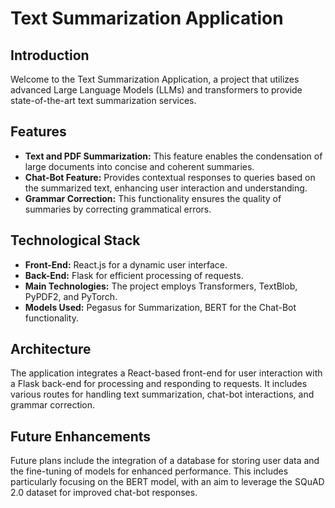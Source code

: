 # Text Summarization Application

## Introduction
Welcome to the Text Summarization Application, a project that utilizes advanced Large Language Models (LLMs) and transformers to provide state-of-the-art text summarization services.

## Features
- **Text and PDF Summarization:** This feature enables the condensation of large documents into concise and coherent summaries.
- **Chat-Bot Feature:** Provides contextual responses to queries based on the summarized text, enhancing user interaction and understanding.
- **Grammar Correction:** This functionality ensures the quality of summaries by correcting grammatical errors.

## Technological Stack
- **Front-End:** React.js for a dynamic user interface.
- **Back-End:** Flask for efficient processing of requests.
- **Main Technologies:** The project employs Transformers, TextBlob, PyPDF2, and PyTorch.
- **Models Used:** Pegasus for Summarization, BERT for the Chat-Bot functionality.

## Architecture
The application integrates a React-based front-end for user interaction with a Flask back-end for processing and responding to requests. It includes various routes for handling text summarization, chat-bot interactions, and grammar correction.

## Future Enhancements
Future plans include the integration of a database for storing user data and the fine-tuning of models for enhanced performance. This includes particularly focusing on the BERT model, with an aim to leverage the SQuAD 2.0 dataset for improved chat-bot responses.

